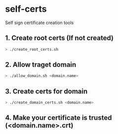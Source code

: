 # self-certs
Self sign certificate creation tools

## 1. Create root certs (If not created)
```zsh
> ./create_root_certs.sh
````

## 2. Allow traget domain
```zsh
> ./allow_domain.sh <domain.name>
```

## 3. Create certs for domain
```zsh
> ./create_domain_certs.sh <domain.name>
```

## 4. Make your certificate is trusted (<domain.name>.crt)
